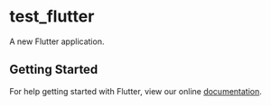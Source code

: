 # test_flutter

A new Flutter application.

## Getting Started

For help getting started with Flutter, view our online
[documentation](https://flutter.io/).

